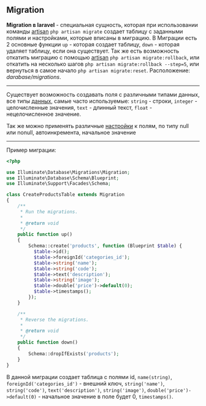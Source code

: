 ## Migration

**Migration в laravel** - специальная сущность, которая при использовании
команды [artisan][1] `php artisan migrate` создает таблицу с
заданными полями и настройками, которые вписаны в миграцию. В
Миграции есть 2 основные функции `up` - которая создает
таблицу, `down` - которая удаляет таблицу, если она существует.
Так же есть возможность откатить миграцию с помощью [artisan][1]
`php artisan migrate:rollback`, или откатить на несколько шагов
`php artisan migrate:rollback --step=5`, или вернуться в самое
начало `php artisan migrate:reset`.
Расположение:
_darabase/migrations_.

---

Существует возможность создавать поля с различными
типами данных, все типы [данных][2], самые часто используемые:
`string` - строки, `integer` - целочисленные значения,
`text` - длинный текст, `float` - нецелочисленное значение.

Так же можно применять различные [настройки][3] к полям, по типу null или
nonull, автоинкремента, начальное значение

---

Пример миграции:

```php
<?php

use Illuminate\Database\Migrations\Migration;
use Illuminate\Database\Schema\Blueprint;
use Illuminate\Support\Facades\Schema;

class CreateProductsTable extends Migration
{
    /**
     * Run the migrations.
     *
     * @return void
     */
    public function up()
    {
        Schema::create('products', function (Blueprint $table) {
          $table->id();
          $table->foreignId('categories_id');
          $table->string('name');
          $table->string('code');
          $table->text('description');
          $table->string('image');
          $table->double('price')->default(0);
          $table->timestamps();
        });
    }

    /**
     * Reverse the migrations.
     *
     * @return void
     */
    public function down()
    {
        Schema::dropIfExists('products');
    }
}
```

В данной миграции создает таблица с полями id,
`name(string)`, `foreignId('categories_id')` - внешний ключ,
`string('name')`, `string('code')`, `text('description')`,
`string('image')`, `double('price')->default(0)` - начальное
значение в поле будет 0, `timestamps()`.

[1]: Artisan.md
[2]: https://laravel.com/docs/8.x/migrations#available-column-types
[3]: https://laravel.com/docs/8.x/migrations#column-modifiers

